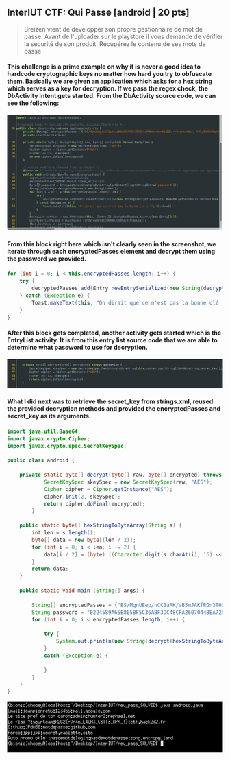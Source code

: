 ## InterIUT CTF: Qui Passe [android | 20 pts]
> Breizen vient de développer son propre gestionnaire de mot de passe.
Avant de l'uploader sur le playstore il vous demande de vérifier la sécurité de son produit.
Récupérez le contenu de ses mots de passe

#### This challenge is a prime example on why it is never a good idea to hardcode cryptographic keys no matter how hard you try to obfuscate them. Basically we are given an application which asks for a hex string which serves as a key for decryption. If we pass the regex check, the DbActivity intent gets started. From the DbActivity source code, we can see the following:
![](quipasse_db.png)

#### From this block right here which isn't clearly seen in the screenshot, we iterate through each encryptedPasses element and decrypt them using the password we provided. 
```java
for (int i = 0; i < this.encryptedPasses.length; i++) {
	try {
		decryptedPasses.add(Entry.newEntrySerialized(new String(decrypt(password, Base64.getDecoder().decode(this.encryptedPasses[i].getBytes())), StandardCharsets.UTF_8)));
	} catch (Exception e) {
		Toast.makeText(this, "On dirait que ce n'est pas la bonne clé :'(", 0).show();
	}
}
```

#### After this block gets completed, another activity gets started which is the EntryList activity. It is from this entry list source code that we are able to determine what password to use for decryption.
![](quipasse_entrylist.png)

#### What I did next was to retrieve the secret_key from strings.xml, reused the provided decryption methods and provided the encryptedPasses and secret_key as its arguments.

```java
import java.util.Base64;
import javax.crypto.Cipher;
import javax.crypto.spec.SecretKeySpec;

public class android {

	private static byte[] decrypt(byte[] raw, byte[] encrypted) throws Exception {
	        SecretKeySpec skeySpec = new SecretKeySpec(raw, "AES");
	        Cipher cipher = Cipher.getInstance("AES");
	        cipher.init(2, skeySpec);
	        return cipher.doFinal(encrypted);
    	}

	public static byte[] hexStringToByteArray(String s) {
        int len = s.length();
        byte[] data = new byte[(len / 2)];
        for (int i = 0; i < len; i += 2) {
            data[i / 2] = (byte) ((Character.digit(s.charAt(i), 16) << 4) + Character.digit(s.charAt(i + 1), 16));
        }
        return data;
    }

	public static void main (String[] args) { 

		String[] encryptedPasses = {"BS/MgnUEep/nCC1aAK/aB5mJAKfRGn3T03/sePM8nVv9nn36UZZvi+/bsqHnaKtc", "Rly34A8V98gY467cQy6JfLZa/PNjtEXyxdyGva6pScZmEtMKsaaHv88wxvKDB44OoSqO0HPcbUpvp8tD2rCSlw==", "U+HaCImq6DmIKc+9rzhf41tbcPuXg0UCrEGPdmzMBdFRMC/mbVg+ITC+zvkJZi4PO2dhIg0PcnSPIlSt1VJzWw==", "YIY1M4r5M9cy1EgmB9WGB6ULTopi+b7MuJKsl82JCLr+P6FAJhwr4XDxbTL6Qw2m", "1NJxkx1uM5X6feZaCWa0nluQwrc0NF4xo69I2Uw0aJ0au4o0KfrzUPpQynxQB+nU", "szQ1W/w93pvU4wk3WXMkLYG7tuUsP55f2r915PmOkHJI9LVuAXMEFKhS+7Vl/HllZx+Mb2ILzjDSW1xqvdPg/fwidsy+WWpHatPnDDEToy8="};
		String password = "B224589A65B8E5BF5C36ABF3DC48CFA2607044BEA72C796104087AEF576503BC";
    	for (int i = 0; i < encryptedPasses.length; i++) {

    		try {
                System.out.println(new String(decrypt(hexStringToByteArray(password), Base64.getDecoder().decode(encryptedPasses[i].getBytes()))));
    		}
    		catch (Exception e) {
    			
    		}
        }
	}
}
```
![](quipasse_flag.png)